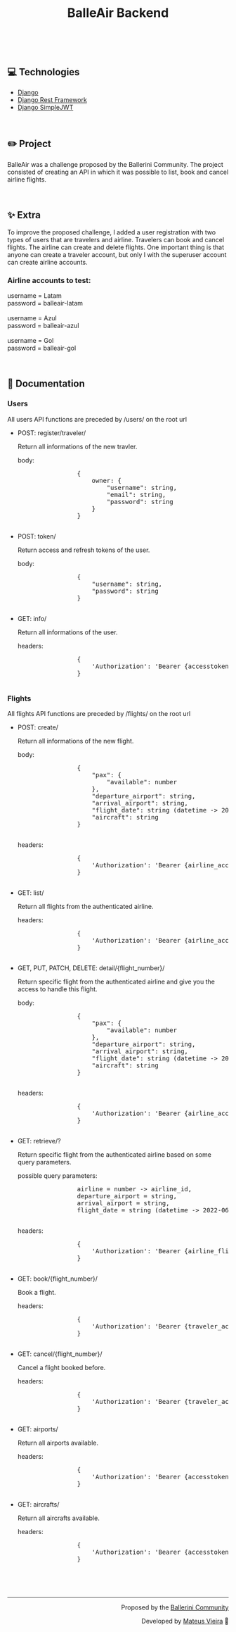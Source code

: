 <header>
    <h1 align="center">BalleAir Backend</h1>
</header>
<br>
<main>
    <div>
        <h2>💻 Technologies</h2>
        <ul>
            <li><a target="_blank" rel="noreferrer" href="https://www.djangoproject.com/">Django</a></li>
            <li><a target="_blank" rel="noreferrer" href="https://www.django-rest-framework.org/">Django Rest
                    Framework</a></li>
            <li><a target="_blank" rel="noreferrer"
                    href="https://django-rest-framework-simplejwt.readthedocs.io/en/latest/">Django SimpleJWT</a></li>
        </ul>
    </div>
    <br>
    <div>
        <h2>✏️ Project</h2>
        <p>BalleAir was a challenge proposed by the Ballerini Community. The project consisted of creating an API in
            which it was possible to list, book and cancel airline flights.</p>
    </div>
    <br>
    <div>
        <h2>✨ Extra</h2>
        <p>To improve the proposed challenge, I added a user registration with two types of users that are travelers and
            airline. Travelers can book and cancel flights. The airline can create and delete flights. One important
            thing is that anyone can create a traveler account, but only I with the superuser account can create airline
            accounts.</p>
        <h3>Airline accounts to test:</h3>
        <p>
            username = Latam <br>
            password = balleair-latam
            <br> <br>
            username = Azul <br>
            password = balleair-azul
            <br> <br>
            username = Gol <br>
            password = balleair-gol
        </p>
    </div>
    <br>
    <div>
        <h2>📝 Documentation</h2>
        <h3>Users</h3>
        <p>All users API functions are preceded by /users/ on the root url</p>
        <ul>
            <li>POST: register/traveler/</li>
            <p>Return all informations of the new travler.</p>
            body:
            <pre>
                {
                    owner: {
                        "username": string,
                        "email": string,
                        "password": string
                    }
                }
            </pre>
            <li>POST: token/</li>
            <p>Return access and refresh tokens of the user.</p>
            body:
            <pre>
                {
                    "username": string,
                    "password": string
                }
            </pre>
            <li>GET: info/</li>
            <p>Return all informations of the user.</p>
            headers:
            <pre>
                {
                    'Authorization': 'Bearer {accesstoken}'
                }
            </pre>
        </ul>
        <h3>Flights</h3>
        <p>All flights API functions are preceded by /flights/ on the root url</p>
        <ul>
            <li>POST: create/</li>
            <p>Return all informations of the new flight.</p>
            body:
            <pre>
                {
                    "pax": {
                        "available": number
                    },
                    "departure_airport": string,
                    "arrival_airport": string,
                    "flight_date": string (datetime -> 2022-06-07T10:30),
                    "aircraft": string
                }
            </pre>
            headers:
            <pre>
                {
                    'Authorization': 'Bearer {airline_accesstoken}'
                }
            </pre>
            <li>GET: list/</li>
            <p>Return all flights from the authenticated airline.</p>
            headers:
            <pre>
                {
                    'Authorization': 'Bearer {airline_accesstoken}'
                }
            </pre>
            <li>GET, PUT, PATCH, DELETE: detail/{flight_number}/</li>
            <p>Return specific flight from the authenticated airline and give you the access to handle this flight.</p>
            body:
            <pre>
                {
                    "pax": {
                        "available": number
                    },
                    "departure_airport": string,
                    "arrival_airport": string,
                    "flight_date": string (datetime -> 2022-06-07T10:30),
                    "aircraft": string
                }
            </pre>
            headers:
            <pre>
                {
                    'Authorization': 'Bearer {airline_accesstoken}'
                }
            </pre>
            <li>GET: retrieve/?</li>
            <p>Return specific flight from the authenticated airline based on some query parameters.</p>
            possible query parameters:
            <pre>
                airline = number -> airline_id,
                departure_airport = string,
                arrival_airport = string,
                flight_date = string (datetime -> 2022-06-07T10:30),
            </pre>
            headers:
            <pre>
                {
                    'Authorization': 'Bearer {airline_flight_owner_accesstoken}'
                }
            </pre>
            <li>GET: book/{flight_number}/</li>
            <p>Book a flight.</p>
            headers:
            <pre>
                {
                    'Authorization': 'Bearer {traveler_accesstoken}'
                }
            </pre>
            <li>GET: cancel/{flight_number}/</li>
            <p>Cancel a flight booked before.</p>
            headers:
            <pre>
                {
                    'Authorization': 'Bearer {traveler_accesstoken}'
                }
            </pre>
            <li>GET: airports/</li>
            <p>Return all airports available.</p>
            headers:
            <pre>
                {
                    'Authorization': 'Bearer {accesstoken}'
                }
            </pre>
            <li>GET: aircrafts/</li>
            <p>Return all aircrafts available.</p>
            headers:
            <pre>
                {
                    'Authorization': 'Bearer {accesstoken}'
                }
            </pre>
        </ul>
    </div>
    <br>
    <br>
    <div align="right">
        <hr>
        <p>Proposed by the <a target="_blank" rel="noreferrer" href="http://discord.gg/ballerini">Ballerini
                Community</a></p>
        <p>Developed by <a target="_blank" rel="noreferrer" href="https://www.linkedin.com/in/mateusvrs/">Mateus
                Vieira</a> 💛</p>
    </div>
</main>